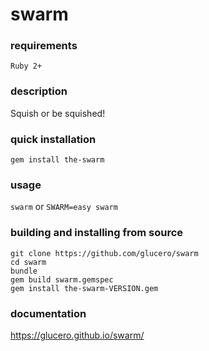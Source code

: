 # swarm

### requirements

`Ruby 2+`

### description

Squish or be squished!

### quick installation

```
gem install the-swarm
```

### usage

`swarm` or `SWARM=easy swarm`

### building and installing from source

```
git clone https://github.com/glucero/swarm
cd swarm
bundle
gem build swarm.gemspec
gem install the-swarm-VERSION.gem
```

### documentation

https://glucero.github.io/swarm/

